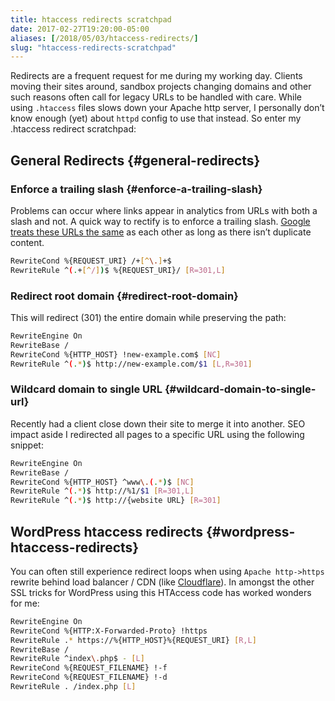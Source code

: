 ```yaml
---
title: htaccess redirects scratchpad
date: 2017-02-27T19:20:00-05:00
aliases: [/2018/05/03/htaccess-redirects/]
slug: "htaccess-redirects-scratchpad"
---
```


Redirects are a frequent request for me during my working day. Clients moving their sites around, sandbox projects changing domains and other such reasons often call for legacy URLs to be handled with care. While using `.htaccess` files slows down your Apache http server, I personally don&#8217;t know enough (yet) about `httpd` config to use that instead. So enter my .htaccess redirect scratchpad:

## General Redirects {#general-redirects}

### Enforce a trailing slash {#enforce-a-trailing-slash}

Problems can occur where links appear in analytics from URLs with both a slash and not. A quick way to rectify is to enforce a trailing slash. [Google treats these URLs the same][1] as each other as long as there isn&#8217;t duplicate content.

```bash
RewriteCond %{REQUEST_URI} /+[^\.]+$
RewriteRule ^(.+[^/])$ %{REQUEST_URI}/ [R=301,L]
```

### Redirect root domain {#redirect-root-domain}

This will redirect (301) the entire domain while preserving the path:

```bash
RewriteEngine On
RewriteBase /
RewriteCond %{HTTP_HOST} !new-example.com$ [NC]
RewriteRule ^(.*)$ http://new-example.com/$1 [L,R=301]
```

### Wildcard domain to single URL {#wildcard-domain-to-single-url}

Recently had a client close down their site to merge it into another. SEO impact aside I redirected all pages to a specific URL using the following snippet:

```bash
RewriteEngine On
RewriteBase /
RewriteCond %{HTTP_HOST} ^www\.(.*)$ [NC]
RewriteRule ^(.*)$ http://%1/$1 [R=301,L]
RewriteRule ^(.*)$ http://{website URL} [R=301]
```

## WordPress htaccess redirects {#wordpress-htaccess-redirects}

You can often still experience redirect loops when using `Apache http->https` rewrite behind load balancer / CDN (like [Cloudflare][2]). In amongst the other SSL tricks for WordPress using this HTAccess code has worked wonders for me:

```bash
RewriteEngine On
RewriteCond %{HTTP:X-Forwarded-Proto} !https
RewriteRule .* https://%{HTTP_HOST}%{REQUEST_URI} [R,L]
RewriteBase /
RewriteRule ^index\.php$ - [L]
RewriteCond %{REQUEST_FILENAME} !-f
RewriteCond %{REQUEST_FILENAME} !-d
RewriteRule . /index.php [L]
```

[1]: https://webmasters.googleblog.com/2010/04/to-slash-or-not-to-slash.html
[2]: https://www.cloudflare.com/
